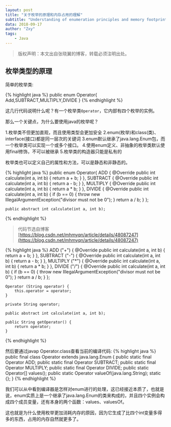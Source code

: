 ```yaml
---
layout: post
title: "关于枚举的原理和内存占用的理解"
subtitle: "Understanding of enumeration principles and memory footprint"
data: 2018-09-17
author: "Zxy"
tags:
    - Java
---
```


> 版权声明：本文出自张晓翼的博客，转载必须注明出处。
 
## 枚举类型的原理

简单的枚举类:

{% highlight java %}
public enum Operator{
	Add,SUBTRACT,MULTIPLY,DIVIDE
}
{% endhighlight %}

这几行代码说明什么呢？有一个枚举类`Operator`，它内部有四个枚举的实例。

那么一个关键点，为什么要使用java的枚举呢？

1.枚举类不但更加直观，而且使用类型会更加安全
2.enum(枚举)和class(类)、interface(接口)都是同一层次的关键词
3.enum默认继承了java.lang.Enum包，而一个枚举类可以实现一个或多个接口。
4.使用enum定义、非抽象的枚举类默认使用final修饰，不可以被继承
5.枚举类的构造器只能是私有的

枚举类也可以定义自己的属性和方法，可以是静态和非静态的。

{% highlight java %}
public enum Operator{
    ADD {
        @Override
        public int calculate(int a, int b) {
            return a + b;
        }
    },
    SUBTRACT {
        @Override
        public int calculate(int a, int b) {
            return a - b;
        }
    },
    MULTIPLY {
        @Override
        public int calculate(int a, int b) {
            return a * b;
        }
    },
    DIVIDE {
        @Override
        public int calculate(int a, int b) {
            if (b == 0) {
                throw new IllegalArgumentException("divisor must not be 0");
            }
            return a / b;
        }
    };
 
    public abstract int calculate(int a, int b);
{% endhighlight %}

> 代码节选自博客[https://blog.csdn.net/mhmyqn/article/details/48087247](https://blog.csdn.net/mhmyqn/article/details/48087247)

{% highlight java %}
ADD ("+") {
        @Override
        public int calculate(int a, int b) {
            return a + b;
        }
    },
    SUBTRACT ("-") {
        @Override
        public int calculate(int a, int b) {
            return a - b;
        }
    },
    MULTIPLY  ("*") {
        @Override
        public int calculate(int a, int b) {
            return a * b;
        }
    },
    DIVIDE ("/") {
        @Override
        public int calculate(int a, int b) {
            if (b == 0) {
                throw new IllegalArgumentException("divisor must not be 0");
            }
            return a / b;
        }
    };
 
    Operator (String operator) {
        this.operator = operator;
    }
 
    private String operator;
 
    public abstract int calculate(int a, int b);
 
    public String getOperator() {
        return operator;
    }

{% endhighlight %}

然后要通过javap Operator.class查看当前的编译代码:
{% highlight java %}
public final class Operator extends java.lang.Enum<Operator> {
  public static final Operator ADD;
  public static final Operator SUBTRACT;
  public static final Operator MULTIPLY;
  public static final Operator DIVIDE;
  public static Operator[] values();
  public static Operator valueOf(java.lang.String);
  static {};
}
{% endhighlight %}

我们可以从中看到编译器是怎样对enum进行的处理，这已经接近本质了，也就是说，enum实质上是一个继承了java.lang.Enum的类来构成的，并且四个实例会构成四个成员变量，还有本身的两个函数：values、valuesOf。

这也就是为什么使用枚举更加消耗内存的原因，因为它生成了比四个int变量多得多的东西，占用的内存自然就更多了。